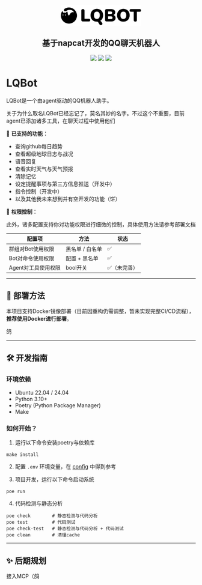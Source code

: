 <div align="center">
  <img src="asset/image/logo.png" style="height:4em; vertical-align:middle;">
  <h2>基于napcat开发的QQ聊天机器人</h2>
</div>

<p align="center">
  <a href="README.md"><img src="https://img.shields.io/badge/Language-English-blue.svg"></a>
  <a href="README_CN.md"><img src="https://img.shields.io/badge/Language-简体中文-red.svg"></a>
  <a href="README_CN.md"><img src="https://img.shields.io/badge/Document-参考文档-green.svg"></a>
</p>

# LQBot

LQBot是一个由agent驱动的QQ机器人助手。

关于为什么取名LQBot已经忘记了，莫名其妙的名字。不过这个不重要，目前agent已添加诸多工具，在聊天过程中使用他们

🔨 **已支持的功能**：

- 查询github每日趋势
- 查看超级地球日志与战况
- 语音回复
- 查看实时天气与天气预报
- 清除记忆
- 设定提醒事项与第三方信息推送（开发中）
- 指令控制（开发中）
- 以及其他我未来想到并有空开发的功能（饼）

🔐 **权限控制**：

此外，诸多配置支持你对功能权限进行细微的控制，具体使用方法请参考部署文档

| 配置项              | 方法            | 状态         |
| ------------------- | --------------- | ------------ |
| 群组对Bot使用权限   | 黑名单 / 白名单 | ✅           |
| Bot对命令使用权限   | 配置 + 黑名单   | ✅           |
| Agent对工具使用权限 | bool开关        | ✅（未完善） |

______________________________________________________________________

## 🚀 部署方法

本项目支持Docker镜像部署（目前因重构仍需调整，暂未实现完整CI/CD流程），**推荐使用Docker进行部署**。

鸽

______________________________________________________________________

## 🛠 开发指南

### 环境依赖

- Ubuntu 22.04 / 24.04
- Python 3.10+
- Poetry (Python Package Manager)
- Make

### 如何开始？

1. 运行以下命令安装poetry与依赖库

```shell
make install
```

2. 配置 `.env` 环境变量，在 [config](src/lqbot/utils/config.py) 中得到参考

1. 项目开发，运行以下命令启动系统

```shell
poe run
```

4. 代码检测与静态分析

```shell
poe check        # 静态检测与代码分析
poe test         # 代码测试
poe check-test   # 静态检测与代码分析 + 代码测试
poe clean        # 清理cache
```

______________________________________________________________________

## ✨ 后期规划

接入MCP（鸽

